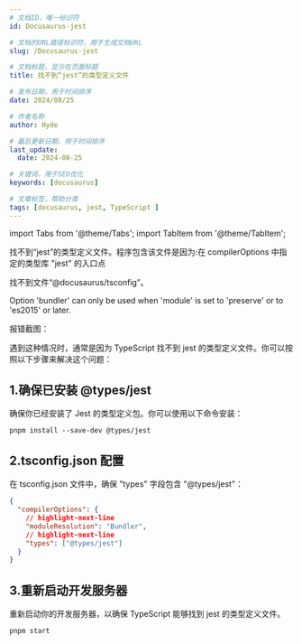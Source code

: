 ```yaml
---
# 文档ID，唯一标识符
id: Docusaurus-jest

# 文档的URL路径标识符，用于生成文档URL
slug: /Docusaurus-jest

# 文档标题，显示在页面标题
title: 找不到“jest”的类型定义文件

# 发布日期，用于时间排序
date: 2024/08/25

# 作者名称
author: Hyde

# 最后更新日期，用于时间排序
last_update:
  date: 2024-08-25

# 关键词，用于SEO优化
keywords: [docusaurus]

# 文章标签，帮助分类
tags: [docusaurus, jest, TypeScript ]
---
```


import Tabs from '@theme/Tabs';
import TabItem from '@theme/TabItem';

找不到“jest”的类型定义文件。程序包含该文件是因为:在 compilerOptions 中指定的类型库 "jest" 的入口点

找不到文件“@docusaurus/tsconfig”。

Option 'bundler' can only be used when 'module' is set to 'preserve' or to 'es2015' or later.

报错截图：

遇到这种情况时，通常是因为 TypeScript 找不到 jest 的类型定义文件。你可以按照以下步骤来解决这个问题：

## 1.确保已安装 @types/jest

确保你已经安装了 Jest 的类型定义包。你可以使用以下命令安装：

<Tabs>
<TabItem value="ts" label="pnmm">

```pnpm
pnpm install --save-dev @types/jest
```
## 2.tsconfig.json 配置

在 tsconfig.json 文件中，确保 "types" 字段包含 "@types/jest"：

```json
{
  "compilerOptions": {
    // highlight-next-line
    "moduleResolution": "Bundler",
    // highlight-next-line
    "types": ["@types/jest"]
  }
}
```
</TabItem>
</Tabs>

## 3.重新启动开发服务器

重新启动你的开发服务器，以确保 TypeScript 能够找到 jest 的类型定义文件。

```pnpm
pnpm start
```
